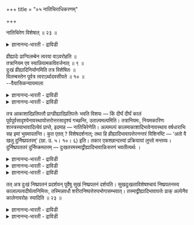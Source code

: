 +++
title = "०५ नातिचिराधिकरणम्"

+++

नातिचिरेण विशेषात् ॥ २३ ॥  
<details><summary>ज्ञानानन्द-भारती - द्राविडी</summary>

नादिसिरेण विसे षात् ॥ २३ ॥
</details>

व्रीह्यादेः प्राग्विलम्बेन त्वरया वाऽवरोहति ॥  
तत्रानियम एव स्यान्नियामकविवर्जनात् ॥ ९ ॥  
दुःखं व्रीह्यादिनिर्याणमिति तत्र विशेषितः ॥  
विलम्बस्तेन पूर्वत्र त्वराऽर्थादवसीयते ॥ १० ॥  
--वैयासिकन्यायमाला

<details><summary>ज्ञानानन्द-भारती - द्राविडी</summary>

नॆल् मुदलियदिऱ्कु मुऩ्ऩाल् तामदित्तु इऱङ्गु किऱाऩा? अल्लदु वेगमाय् इऱङ्गुगिऱाऩा? (इप्पडित्ताऩ् ऎऩ्ऱु) नियमऩम् सॆय्यक्कूडियदु इल्लाददिऩाल्, अव्विष यत्तिल् नियमम् किडैयादु ऎऩ्ऱे एऱ्पडुगिऱदु।
</details>

<details><summary>ज्ञानानन्द-भारती - द्राविडी</summary>

नॆल् मुदलियदिलिरुन्दु वॆळिक् किळम्बुदल् सिरमम् ऎऩ्ऱु अङ्गे कुऱिप्पिडप् पट्टिरुक्किऱदु, अदिऩाल् अङ्गे तामदित्तु। अदिऩाल् (अव्विदम् सॊल्लि इरुप्पदाल्) मुऩ्ऩाल् वेगमायिरुत्तल् ताऩागवे अर्त्तत्तिल् इरुन्दु तीर्माऩिक्कप्पडुगिऱदु।
</details>

तत्र आकाशादिप्रतिपत्तौ प्राग्व्रीह्यादिप्रतिपत्तेः भवति विशयः — किं दीर्घं दीर्घं कालं पूर्वपूर्वसादृश्येनावस्थायोत्तरोत्तरसादृश्यं गच्छन्ति, उताल्पमल्पमिति। तत्रानियमः, नियमकारिणः शास्त्रस्याभावादित्येवं प्राप्ते, इदमाह — नातिचिरेणेति। अल्पमल्पं कालमाकाशादिभावेनावस्थाय वर्षधाराभिः सह इमां भुवमापतन्ति। कुत एतत् ? विशेषदर्शनात्; तथा हि व्रीह्यादिभावापत्तेरनन्तरं विशिनष्टि — ‘अतो वै खलु दुर्निष्प्रपतरम्’ (छा. उ. ५। १०। ६) इति। तकार एकश्छान्दस्यां प्रक्रियायां लुप्तो मन्तव्यः। दुर्निष्प्रपततरं दुर्निष्क्रमतरम् — दुःखतरमस्माद्व्रीह्यादिभावान्निःसरणं भवतीत्यर्थः ।

<details><summary>ज्ञानानन्द-भारती - द्राविडी</summary>

(स्वर्क्कत्तिलिरुन्दु इऱङ्गिक् कीऴे वरुबवर्गळ् आगासम् मुदलियवैगळिऩ् वऴियाग मऴैयुडऩ् सेर्न्दु ताऩ्यमाग आगिऱार्गळ् ऎऩ्ऱु सुरुदि कूऱुगिऱदु। ताऩ्यमाग आवदऱ्कुमुऩ् आगासम् मुदलाऩ निलैयैयडैवदु तामदमाग एऱ्पडुगिऱदा अल्लदु सीक्रमाग एऱ्पडुगिऱदा ऎऩ्ऱु सन्देहम्। इदुबऱ्ऱिक् कुऱिप्पिट्टुच् चॊल्लादबडियाल् इरण्डु विदमागवुम् इरुक्कलाम् ऎऩ्ऱु पूर्वबक्षम्। ताऩ्य निलैयैयडैन्द पिऩ् अदिलिरुन्दु वॆळिक्किळम्बुवदु मिगवुम् सिरमम् ऎऩ्ऱु सुरुदि कूऱुगिऱदु। इन्द निलैगळिल् सरीरमिल्लाददाल् तुक्कम् एऱ्पड इडम् इल्लाददाल् सिरमम् ऎऩ्बदऱ्कु कालदामदम् ऎऩ्ऱु ताऩ् पॊरुळ् कूऱवेण्डुम्। इन्द निलैयिल् काल तामदत्तैक् कूऱुवदाल् इदऱ्कु मुन्दिय निलैगळ् सीक्किरमाग एऱ्पडुम् ऎऩ्ऱु तॆरिगिऱदु ऎऩ्ऱु सित्तान्दम्)।
</details>

<details><summary>ज्ञानानन्द-भारती - द्राविडी</summary>

अङ्गु आगासम् मुदलियदै अडैवदिल् ताऩ्यम् मुदलियदै अडैवदऱ्कुमुऩ्, मुऩ् मुऩ् उळ्ळदिऩ् समाऩमाग नीण्ड कालम् इरुन्दुविट्टु पिऩ् पिऩ् उळ्ळदिऩ् समाऩमायिरुक्कुम् तऩ्मैयै अडैगि ऱार्गळा? अल्लदु अल्ब अल्ब कालम्दाऩा? ऎऩ्ऱु संसयम्।
</details>

<details><summary>ज्ञानानन्द-भारती - द्राविडी</summary>

अङ्गु नियमऩम् सॆय्युम् सास्तिरमिल्लाददिऩाल्, नियमम् किडैयादु ऎऩ्ऱु इव्विदम् एऱ्पडुम्बोदु इदै सॊल्गिऱार्। “अदिग तामदमऩ्ऩियिल्” ऎऩ्ऱु। कॊञ्जम् कॊञ्जम् कालम् आगासम् मुदलियवैगळुक्कु सममाग इरुन्दुविट्टु मऴैयिऩ् तारैगळुडऩ् सेर्न्दु इन्द पूमिक्कु वन्दु विडुगिऱार्गळ्। इदु । एऩ्? "विसेषम् सॊल्लियिरुप्पदाल्” अप्पडिये ताऩ्यम् मुदलियदाग आऩबिऱ्पाडु “इदिलिरुन्दु वॆळियिल् वरुवदु मिगवुम् सिरमम्" (सान्।V;१०-६) ऎऩ्ऱु (“तुर्निष्प्रबदरम्” ऎऩ्ऱ टत्तिल्) वेदत्तिल् सॊल्लुम् पोदु ऒरु "त” ऎऩ्ऱ अक्षरम् मऱैन्दुविट्टदॆऩ्ऱु अऱियवुम् तुर्निष्प्रबददरम्। वॆळिक्किळम्बुवदु मिगवुम् सिरमम्। इन्द ताऩ्यम् मुदलाऩ तऩ्मैयिलिरुन्दु वॆळिवरुवदु मिगवुम् तुक्कम् (सिरमम्) ऎऩ्ऱु अर्त्तम्।
</details>

तत् अत्र दुःखं निष्प्रपतनं प्रदर्शयन् पूर्वेषु सुखं निष्प्रपतनं दर्शयति। सुखदुःखताविशेषश्चायं निष्प्रपतनस्य कालाल्पत्वदीर्घत्वनिमित्तः, तस्मिन्नवधौ शरीरानिष्पत्तेरुपभोगासम्भवात्। तस्माद्व्रीह्यादिभावापत्तेः प्राक् अल्पेनैव कालेनावरोहः स्यादिति ॥ २३ ॥

<details><summary>ज्ञानानन्द-भारती - द्राविडी</summary>

आगैयाल् इङ्गु वॆळिवरुवदु सिरमम् ऎऩ्ऱु काट्टुवदु मुन्दिऩदुगळिल् वॆळिक्किळम्बुवदु सिरम मऱ्ऱदॆऩ्बदै काट्टुगिऱदु। सुगम्, तुक्कम् (सिरममिल् लामै, सिरमम्) ऎऩ्ऱु वॆळिक्किळम्बुदलुक्कुच् चॊल्लुम् इन्द विसेषम् कालत्तिऩ् कॊञ्जमायिरुक्कुम् तऩ्मै, नीण्डदायिरुक्कुम् तऩ्मैयै निमित्तमागवुडैयदु, अन्द निलैयिल् सरीरमे एऱ्पडाददिऩाल् सुग, तुक्क, पोगम् सम्बविक्काददिऩाल्।
</details>

<details><summary>ज्ञानानन्द-भारती - द्राविडी</summary>

आगैयाल् ताऩ्यम् मुदलिय तऩ्मैयै अडैवदऱ्कु मुऩ्ऩाल् अल्बमाऩ कालत्तिलेये इऱङ्गुदल् एऱ्पडुम् ऎऩ्ऱु।
</details>

